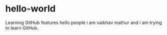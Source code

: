 # hello-world
Learning GitHub features
hello people i am vaibhav mathur and i am trying to learn GitHub.
